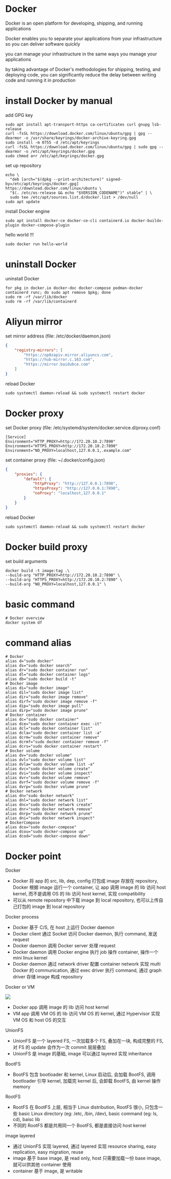 # Docker

Docker is an open platform for developing, shipping, and running applications

Docker enables you to separate your applications from your infrastructure so you can deliver software quickly

you can manage your infrastructure in the same ways you manage your applications

by taking advantage of Docker's methodologies for shipping, testing, and deploying code, you can significantly reduce the delay between writing code and running it in production

# install Docker by manual

add GPG key

```shell
sudo apt install apt-transport-https ca-certificates curl gnupg lsb-release
curl -fsSL https://download.docker.com/linux/ubuntu/gpg | gpg --dearmor -o /usr/share/keyrings/docker-archive-keyring.gpg
sudo install -m 0755 -d /etc/apt/keyrings
curl -fsSL https://download.docker.com/linux/ubuntu/gpg | sudo gpg --dearmor -o /etc/apt/keyrings/docker.gpg
sudo chmod a+r /etc/apt/keyrings/docker.gpg
```

set up repository

```shell
echo \
  "deb [arch="$(dpkg --print-architecture)" signed-by=/etc/apt/keyrings/docker.gpg] https://download.docker.com/linux/ubuntu \
  "$(. /etc/os-release && echo "$VERSION_CODENAME")" stable" | \
  sudo tee /etc/apt/sources.list.d/docker.list > /dev/null
sudo apt update
```

install Docker engine

```shell
sudo apt install docker-ce docker-ce-cli containerd.io docker-buildx-plugin docker-compose-plugin
```

hello world !!!

```shell
sudo docker run hello-world
```

# uninstall Docker

uninstall Docker

```shell
for pkg in docker.io docker-doc docker-compose podman-docker containerd runc; do sudo apt remove $pkg; done
sudo rm -rf /var/lib/docker
sudo rm -rf /var/lib/containerd
```

# Aliyun mirror

set mirror address (file: /etc/docker/daemon.json)

```json
{
    "registry-mirrors": [
        "https://op0zapiv.mirror.aliyuncs.com",
        "https://hub-mirror.c.163.com",
        "https://mirror.baidubce.com"
    ]
}
```

reload Docker

```shell
sudo systemctl daemon-reload && sudo systemctl restart docker
```

# Docker proxy

set Docker proxy (file: /etc/systemd/system/docker.service.d/proxy.conf)

```
[Service]
Environment="HTTP_PROXY=http://172.20.10.2:7890"
Environment="HTTPS_PROXY=http://172.20.10.2:7890"
Environment="NO_PROXY=localhost,127.0.0.1,.example.com"
```

set container proxy (file: ~/.docker/config.json)

```json
{
    "proxies": {
        "default": {
            "httpProxy": "http://127.0.0.1:7890",
            "httpsProxy": "http://127.0.0.1:7890",
            "noProxy": "localhost,127.0.0.1"
        }
    }
}
```

reload Docker

```shell
sudo systemctl daemon-reload && sudo systemctl restart docker
```

# Docker build proxy

set build arguments

```shell
docker build -t image:tag .\
--build-arg "HTTP_PROXY=http://172.20.10.2:7890" \
--build-arg "HTTPS_PROXY=http://172.20.10.2:7890" \
--build-arg "NO_PROXY=localhost,127.0.0.1" \
```

# basic command

```shell
# Docker overview
docker system df
```

# command alias

```shell
# Docker
alias d="sudo docker"
alias ds="sudo docker search"
alias dr="sudo docker container run"
alias dl="sudo docker container logs"
alias db="sudo docker build -t"
# Docker image
alias di="sudo docker image"
alias dil="sudo docker image list"
alias dir="sudo docker image remove"
alias dirf="sudo docker image remove -f"
alias dip="sudo docker image pull"
alias dirp="sudo docker image prune"
# Docker container
alias dc="sudo docker container"
alias dce="sudo docker container exec -it"
alias dcl="sudo docker container list"
alias dcla="sudo docker container list -a"
alias dcrm="sudo docker container remove"
alias dcrmf="sudo docker container remove -f"
alias dcrs="sudo docker container restart"
# Docker volume
alias dv="sudo docker volume"
alias dvl="sudo docker volume list"
alias dvla="sudo docker volume list -a"
alias dvc="sudo docker volume create"
alias dvi="sudo docker volume inspect"
alias dvr="sudo docker volume remove"
alias dvrf="sudo docker volume remove -f"
alias dvrp="sudo docker volume prune"
# Docker network
alias dn="sudo docker network"
alias dnl="sudo docker network list"
alias dnc="sudo docker network create"
alias dnr="sudo docker network remove"
alias dnrp="sudo docker network prune"
alias dni="sudo docker network inspect"
# DockerCompose
alias dco="sudo docker-compose"
alias dcou="sudo docker-compose up"
alias dcod="sudo docker-compose down"
```

# Docker point

Docker

- Docker 将 app 的 src, lib, dep, config 打包成 image 存放在 repository, Docker 根据 image 运行一个 container, 让 app 调用 image 的 lib 访问 host kernel, 而不是调用 OS 的 lib 访问 host kernel, 实现 compatibility
- 可以从 remote repository 中下载 image 到 local repository, 也可以上传自己打包的 image 到 local repository

Docker process

- Docker 基于 C/S, 在 host 上运行 Docker daemon
- Docker client 通过 Socket 访问 Docker daemon, 执行 command, 发送 request
- Docker daemon 调用 Docker server 处理 request
- Docker daemon 调用 Docker engine 执行 job 操作 container, 操作一个 mini linux kernel
- Docker daemon 通过 network driver 配置 container network 实现 multi Docker 的 communication, 通过 exec driver 执行 command, 通过 graph driver 存储 image 构成 repository

Docker or VM

![](https://note-sun.oss-cn-shanghai.aliyuncs.com/image/202308031651662.png)

- Docker app 调用 image 的 lib 访问 host kernel
- VM app 调用 VM OS 的 lib 访问 VM OS 的 kernel, 通过 Hypervisor 实现 VM OS 和 host OS 的交互

UnionFS

- UnionFS 是一个 layered FS, 一次加载多个 FS, 叠加在一块, 构成完整的 FS, 对 FS 的 update 会作为一次 commit 层层叠加
- UnionFS 是 image 的基础, image 可以通过 layered 实现 inheritance

BootFS

- BootFS 包含 bootloader 和 kernel, Linux 启动后, 会加载 BootFS, 调用 bootloader 引导 kernel, 加载完 kernel 后, 会卸载 BootFS, 由 kernel 操作 memory

RootFS

- RootFS 在 BootFS 上层, 相当于 Linux distribution, RootFS 很小, 只包含一些 basic Linux directory (eg: /etc, /bin, /dev), basic command (eg: ls, cd), baisc lib
- 不同的 RootFS 都是共用同一个 BootFS, 都是直接访问 host kernel

image layered

- 通过 UnionFS 实现 layered, 通过 layered 实现 resource sharing, easy replication, easy migration, reuse
- image 基于 base image, 是 read only, host 只需要加载一份 base image, 就可以供其他 container 使用
- container 基于 image, 是 writable